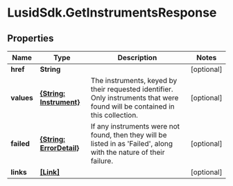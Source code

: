 # LusidSdk.GetInstrumentsResponse

## Properties
Name | Type | Description | Notes
------------ | ------------- | ------------- | -------------
**href** | **String** |  | [optional] 
**values** | [**{String: Instrument}**](Instrument.md) | The instruments, keyed by their requested identifier. Only instruments that were found  will be contained in this collection. | [optional] 
**failed** | [**{String: ErrorDetail}**](ErrorDetail.md) | If any instruments were not found, then they will be listed in as &#39;Failed&#39;, along with the nature  of their failure. | [optional] 
**links** | [**[Link]**](Link.md) |  | [optional] 


